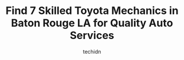 ---
layout: ampstory
image: https://images.unsplash.com/photo-1526521403896-a658d847f6fa?ixlib=rb-4.0.3&ixid=MnwxMjA3fDB8MHxwaG90by1wYWdlfHx8fGVufDB8fHx8&auto=format&fit=crop&w=640&h=853&q=80
author: techidn
featured: false
description: Discover the 7 best Toyota Mechanic in Baton Rouge LA, USA and ensure your vehicle receives the highest quality of care. These trusted professionals are known for their skill, knowledge, and
title: Find 7 Skilled Toyota Mechanics in Baton Rouge LA for Quality Auto Services
cover:
   title: Find 7 Skilled Toyota Mechanics in Baton Rouge LA for Quality Auto Services
   subtitle: Rickpate
   background: https://images.unsplash.com/photo-1526521403896-a658d847f6fa?ixlib=rb-4.0.3&ixid=MnwxMjA3fDB8MHxwaG90by1wYWdlfHx8fGVufDB8fHx8&auto=format&fit=crop&w=640&h=853&q=80

pages: 
 - layout: thirds
   top: <h1>#1 360 Automotive Solutions</h1>
   bottom: "<p>I have mixed feelings about this place.  The front office staff are great but i question the service technicians diagnostic skills.  I brought my car in and told them ab</p>"
   background: https://www.knot35.com/toplist/wp-content/uploads/2023/06/best-toyota-mechanic-1-in-baton-rouge-la-1685832957.jpeg
   backgroundblur: true
 - layout: thirds
   top: <h1>#2 Tire Choice Auto Service Centers</h1>
   bottom: "<p>2020 Staring Ln, Baton Rouge, LA 70810, United States</p>"
   background: https://www.knot35.com/toplist/wp-content/uploads/2023/06/best-toyota-mechanic-2-in-baton-rouge-la-1685832958.jpeg
   cta:
      link: https://www.knot35.com/toplist/find-7-skilled-toyota-mechanics-in-baton-rouge-la-for-quality-auto-services/
      text: Find 7 Skilled Toyota Mechanics in Baton Rouge LA for Quality Auto Services
 - layout: thirds
   top: <h1>#3 All Star Toyota Service Center</h1>
   bottom: "<p>9150 Airline Hwy Suite A, Baton Rouge, LA 70815, United States</p>"
   background: https://www.knot35.com/toplist/wp-content/uploads/2023/06/best-toyota-mechanic-3-in-baton-rouge-la-1685832958.png
   cta:
      link: https://www.knot35.com/toplist/find-7-skilled-toyota-mechanics-in-baton-rouge-la-for-quality-auto-services/
      text: Find 7 Skilled Toyota Mechanics in Baton Rouge LA for Quality Auto Services
 - layout: thirds
   top: <h1>#4 AGCO Automotive Corporation</h1>
   bottom: "<p>11410 Coursey Blvd, Baton Rouge, LA 70816, United States</p>"
   background: https://images.unsplash.com/photo-1515405295579-ba7b45403062?ixlib=rb-4.0.3&ixid=MnwxMjA3fDB8MHxwaG90by1wYWdlfHx8fGVufDB8fHx8&auto=format&fit=crop&w=640&h=853&q=80
   cta:
      link: https://www.knot35.com/toplist/find-7-skilled-toyota-mechanics-in-baton-rouge-la-for-quality-auto-services/
      text: Find 7 Skilled Toyota Mechanics in Baton Rouge LA for Quality Auto Services
 - layout: thirds
   top: <h1>#5 Bobs Auto Repair</h1>
   bottom: "<p>1916 N Acadian Thruway W, Baton Rouge, LA 70802, United States</p>"
   background: https://images.unsplash.com/photo-1527066579998-dbbae57f45ce?ixlib=rb-4.0.3&ixid=MnwxMjA3fDB8MHxwaG90by1wYWdlfHx8fGVufDB8fHx8&auto=format&fit=crop&w=640&h=853&q=80
   cta:
      link: https://www.knot35.com/toplist/find-7-skilled-toyota-mechanics-in-baton-rouge-la-for-quality-auto-services/
      text: Find 7 Skilled Toyota Mechanics in Baton Rouge LA for Quality Auto Services
 - layout: thirds
   top: <h1>#6 K & M Automotive</h1>
   bottom: "<p>8445 Siegen Ln, Baton Rouge, LA 70810, United States</p>"
   background: https://images.unsplash.com/photo-1602536052359-ef94c21c5948?ixlib=rb-4.0.3&ixid=MnwxMjA3fDB8MHxwaG90by1wYWdlfHx8fGVufDB8fHx8&auto=format&fit=crop&w=640&h=853&q=80
   cta:
      link: https://www.knot35.com/toplist/find-7-skilled-toyota-mechanics-in-baton-rouge-la-for-quality-auto-services/
      text: Find 7 Skilled Toyota Mechanics in Baton Rouge LA for Quality Auto Services
 - layout: thirds
   top: <h1>#7 Turbo Auto Repair</h1>
   bottom: "<p>7640 Florida Blvd, Baton Rouge, LA 70806, United States</p>"
   background: https://images.unsplash.com/photo-1518640467707-6811f4a6ab73?ixlib=rb-4.0.3&ixid=MnwxMjA3fDB8MHxwaG90by1wYWdlfHx8fGVufDB8fHx8&auto=format&fit=crop&w=640&h=853&q=80
   cta:
      link: https://www.knot35.com/toplist/find-7-skilled-toyota-mechanics-in-baton-rouge-la-for-quality-auto-services/
      text: Find 7 Skilled Toyota Mechanics in Baton Rouge LA for Quality Auto Services
 - layout: thirds
   middle: Continue reading...
   background: https://images.unsplash.com/photo-1599422314077-f4dfdaa4cd09?ixlib=rb-4.0.3&ixid=MnwxMjA3fDB8MHxwaG90by1wYWdlfHx8fGVufDB8fHx8&auto=format&fit=crop&w=640&h=853&q=80
   cta:
      link: https://www.knot35.com/toplist/find-7-skilled-toyota-mechanics-in-baton-rouge-la-for-quality-auto-services/
      text: Find 7 Skilled Toyota Mechanics in Baton Rouge LA for Quality Auto Services
      
---